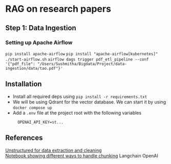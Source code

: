 # RAG on research papers

## Step 1: Data Ingestion
### Setting up Apache Airflow
`pip install apache-airflow`
`pip install "apache-airflow[kubernetes]"`
`./start-airflow.sh`
`airflow dags trigger pdf_etl_pipeline --conf '{"pdf_file": "/Users/Sushmitha/Bigdata/Project/data-ingestion/data/tao.pdf"}'`


## Installation
- Install all required deps using `pip install -r requirements.txt`
- We will be using Qdrant for the vector database. We can start it by using `docker compose up`
- Add a `.env` file at the project root with the following variables
  ```
    OPENAI_API_KEY=st...
  ```


## References
[Unstructured for data extraction and cleaning](https://docs.unstructured.io/open-source/introduction/overview)<br/>
[Notebook showing different ways to handle chunking](https://github.com/FullStackRetrieval-com/RetrievalTutorials/blob/main/tutorials/LevelsOfTextSplitting/5_Levels_Of_Text_Splitting.ipynb)
Langchain OpenAI